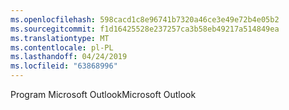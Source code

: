 ```yaml
---
ms.openlocfilehash: 598cacd1c8e96741b7320a46ce3e49e72b4e05b2
ms.sourcegitcommit: f1d16425528e237257ca3b58eb49217a514849ea
ms.translationtype: MT
ms.contentlocale: pl-PL
ms.lasthandoff: 04/24/2019
ms.locfileid: "63868996"
---
```

<span data-ttu-id="e05d9-101">Program Microsoft Outlook</span><span class="sxs-lookup"><span data-stu-id="e05d9-101">Microsoft Outlook</span></span>